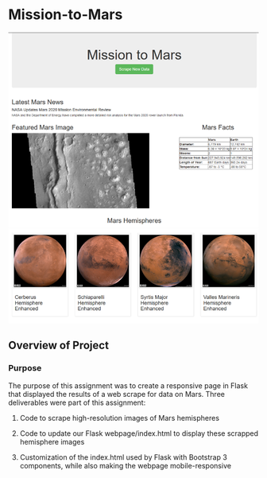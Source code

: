 # Mission-to-Mars
![Webpage](https://github.com/Nveatch/Mission-to-Mars/blob/main/Resources/page.png)

## Overview of Project

### Purpose
The purpose of this assignment was to create a responsive page in Flask that displayed the results of a web scrape for data on Mars. Three deliverables were part of this assignment:

1. Code to scrape high-resolution images of Mars hemispheres

2. Code to update our Flask webpage/index.html to display these scrapped hemisphere images

3. Customization of the index.html used by Flask with Bootstrap 3 components, while also making the webpage mobile-responsive
